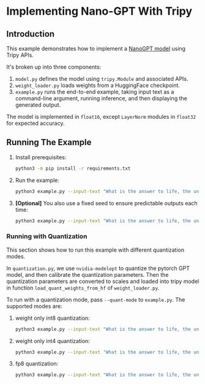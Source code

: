 # Implementing Nano-GPT With Tripy

## Introduction

This example demonstrates how to implement a [NanoGPT model](https://github.com/karpathy/nanoGPT) using Tripy APIs.

It's broken up into three components:

1. `model.py` defines the model using `tripy.Module` and associated APIs.
2. `weight_loader.py` loads weights from a HuggingFace checkpoint.
3. `example.py` runs the end-to-end example, taking input text as a command-line argument,
        running inference, and then displaying the generated output.

The model is implemented in `float16`, except `LayerNorm` modules in `float32`
for expected accuracy.

## Running The Example

1. Install prerequisites:

    ```bash
    python3 -m pip install -r requirements.txt
    ```

2. Run the example:

    ```bash
    python3 example.py --input-text "What is the answer to life, the universe, and everything?"
    ```

3. **[Optional]** You also use a fixed seed to ensure predictable outputs each time:

    ```bash
    python3 example.py --input-text "What is the answer to life, the universe, and everything?" --seed=1
    ```

    <!-- Tripy: TEST: EXPECTED_STDOUT Start -->
    <!--
    ```
    (?s).*?
    What is the answer to life, the universe, and everything\? The answer to Aquinas, the most important thinker
    ```
     -->
    <!-- Tripy: TEST: EXPECTED_STDOUT End -->

### Running with Quantization

This section shows how to run this example with different quantization modes.

In `quantization.py`, we use `nvidia-modelopt` to quantize the pytorch GPT model, and then calibrate the quantization parameters. Then the quantization parameters are converted to scales and loaded into tripy model in function
`load_quant_weights_from_hf` of `weight_loader.py`.

To run with a quantization mode, pass `--quant-mode` to `example.py`. The supported modes are:

1. weight only int8 quantization:

    ```bash
    python3 example.py --input-text "What is the answer to life, the universe, and everything?" --seed=1 --quant-mode int8-weight-only
    ```
    <!-- Tripy: TEST: EXPECTED_STDOUT Start -->
    <!--
    ```
    (?s).*?
    What is the answer to life, the universe, and everything\? The answer to all of this is: I believe    ```
     -->
    <!-- Tripy: TEST: EXPECTED_STDOUT End -->

2. weight only int4 quantization:

    ```bash
    python3 example.py --input-text "What is the answer to life, the universe, and everything?" --seed=1 --quant-mode int4-weight-only
    ```

<!-- Tripy: TEST: XFAIL Start -->
3. fp8 quantization:

    ```bash
    python3 example.py --input-text "What is the answer to life, the universe, and everything?" --seed=1 --quant-mode fp8
    ```
<!-- Tripy: TEST: XFAIL End -->
